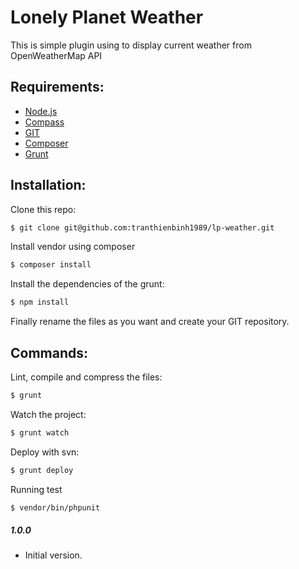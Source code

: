 # Lonely Planet Weather #

This is simple plugin using to display current weather from OpenWeatherMap API

## Requirements: ##

* [Node.js](http://nodejs.org/)
* [Compass](http://compass-style.org/)
* [GIT](http://git-scm.com/)
* [Composer](https://getcomposer.org/)
* [Grunt](http://gruntjs.com/)

## Installation: ##

Clone this repo:

```bash
$ git clone git@github.com:tranthienbinh1989/lp-weather.git
```

Install vendor using composer

```bash
$ composer install
```

Install the dependencies of the grunt:

```bash
$ npm install
```

Finally rename the files as you want and create your GIT repository.

## Commands: ##

Lint, compile and compress the files:

```bash
$ grunt
```

Watch the project:

```bash
$ grunt watch
```

Deploy with svn:

```bash
$ grunt deploy
```

Running test

```bash
$ vendor/bin/phpunit
```

##### 1.0.0 #####

* Initial version.
